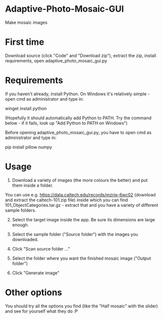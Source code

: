# Adaptive-Photo-Mosaic-GUI
Make mosaic images 

# First time
Download source (click "Code" and "Download zip"), extract the zip, install requirements, open adaptive_photo_mosaic_gui.py

# Requirements
If you haven't already, install Python. On Windows it's relatively simple - open cmd as administrator and type in: 

winget install python

(Hopefully it should automatically add Python to PATH. Try the command below - if it fails, look up "Add Python to PATH on Windows")


Before opening adaptive_photo_mosaic_gui.py, you have to open cmd as administrator and type in:

pip install pillow numpy

# Usage
1. Download a variety of images (the more colours the better) and put them inside a folder.

You can use e.g. https://data.caltech.edu/records/mzrjq-6wc02 (download and extract the caltech-101.zip file) inside which you can find 101_ObjectCategories.tar.gz - extract that and you have a variety of different sample folders.

2. Select the target image inside the app. Be sure its dimensions are large enough.

3. Select the sample folder ("Source folder") with the images you downloaded.

4. Click "Scan source folder ..."

5. Select the folder where you want the finished mosaic image ("Output folder")

6. Click "Generate image"

# Other options
You should try all the options you find (like the "Half mosaic" with the slider) and see for yourself what they do :P
